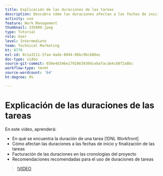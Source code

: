```yaml
---
title: Explicación de las duraciones de las tareas
description: Descubra cómo las duraciones afectan a las fechas de inicio y finalización de las tareas, cómo se tienen en cuenta las duraciones en las cronologías del proyecto y algunas prácticas recomendadas para usar duraciones de tareas.
activity: use
feature: Work Management
thumbnail: 335089.jpeg
type: Tutorial
role: User
level: Intermediate
team: Technical Marketing
kt: 8776
exl-id: 0c1a3111-1fae-4ade-8044-86bc9bcb06ec
doc-type: video
source-git-commit: 650e4d346e1792863930dcebafacab4c88f2a8bc
workflow-type: tm+mt
source-wordcount: '64'
ht-degree: 0%

---
```


# Explicación de las duraciones de las tareas

En este vídeo, aprenderá:

* En qué se encuentra la duración de una tarea [!DNL Workfront]
* Cómo afectan las duraciones a las fechas de inicio y finalización de las tareas
* Facturación de las duraciones en las cronologías del proyecto
* Recomendaciones recomendadas para el uso de duraciones de tareas

>[!VIDEO](https://video.tv.adobe.com/v/335089/?quality=12&learn=on)
